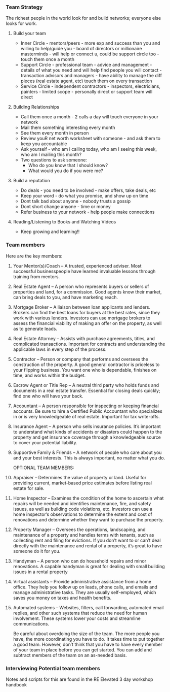 ### Team Strategy

The richest people in the world look for and build networks;
everyone else looks for work.

1. Build your team

   - Inner Circle - mentors/peers - more exp and success than you and willing to help/guide you - board of directors or millionaire masterminds - will help or connect u, could be support circle too - touch them once a month
   - Support Circle - professional team - advice and management - details of what you need and will help find people you will contact - transaction advisors and managers - have ability to manage the diff pieces (real estate agent, etc) touch them on every transaction
   - Service Circle - independent contractors - inspectors, electricians, painters - limited scope - personally direct or support team will direct

2. Building Relationships

   - Call them once a month - 2 calls a day will touch everyone in your network
   - Mail them something interesting every month
   - See them every month in person
   - Review youR net worth worksheet with someone - and ask them to keep you accountable
   - Ask yourself - who am i calling today, who am I seeing this week, who am I mailing this month?
   - Two questions to ask someone:
     - Who do you know that I should know?
     - What would you do if you were me?

3. Build a reputation

   - Do deals - you need to be involved - make offers, take deals, etc
   - Keep your word - do what you promise, and show up on time
   - Dont talk bad about anyone - nobody trusts a gossip
   - Dont short change anyone - time or money
   - Refer business to your network - help people make connections

4. Reading/Listening to Books and Watching Videos

   - Keep growing and learning!!

### Team members

Here are the key members:

1. Your Mentor(s)/Coach – A trusted, experienced adviser. Most successful
   businesspeople have learned invaluable lessons through training from
   mentors.

2. Real Estate Agent – A person who represents buyers or sellers of
   properties and land, for a commission. Good agents know their market,
   can bring deals to you, and have marketing reach.

3. Mortgage Broker – A liaison between loan applicants and lenders.
   Brokers can find the best loans for buyers at the best rates, since they
   work with various lenders. Investors can use mortgage brokers to assess
   the financial viability of making an offer on the property, as well as to
   generate leads.

4. Real Estate Attorney – Assists with purchase agreements, titles, and
   complicated transactions. Important for contracts and understanding
   the applicable laws in every step of the process.

5. Contractor – Person or company that performs and oversees the
   construction of the property. A good general contractor is priceless to
   your flipping business. You want one who is dependable, finishes on
   time, and works within the budget.

6. Escrow Agent or Title Rep – A neutral third party who holds funds and
   documents in a real estate transfer. Essential for closing deals quickly;
   find one who will have your back.

7. Accountant – A person responsible for inspecting or keeping
   financial accounts. Be sure to hire a Certified Public Accountant who
   specializes in or is very knowledgeable of real estate. Important for
   tax write-offs.

8. Insurance Agent – A person who sells insurance policies. It’s important
   to understand what kinds of accidents or disasters could happen to
   the property and get insurance coverage through a knowledgeable
   source to cover your potential liability.

9. Supportive Family & Friends – A network of people who care about
   you and your best interests. This is always important, no matter
   what you do.

   OPTIONAL TEAM MEMBERS:

10. Appraiser – Determines the value of property or land. Useful for
    providing current, market-based price estimates before listing real
    estate for sale.

11. Home Inspector – Examines the condition of the home to ascertain
    what repairs will be needed and identifies maintenance, fire, and
    safety issues, as well as building code violations, etc. Investors can
    use a home inspector’s observations to determine the extent and cost
    of renovations and determine whether they want to purchase the
    property.

12. Property Manager – Oversees the operations, landscaping, and
    maintenance of a property and handles terms with tenants, such as
    collecting rent and filing for evictions. If you don’t want to or can’t
    deal directly with the maintenance and rental of a property, it’s great
    to have someone do it for you.

13. Handyman – A person who can do household repairs and minor
    renovations. A capable handyman is great for dealing with small
    building issues in a rental property

14. Virtual assistants – Provide administrative assistance from a home
    office. They help you follow up on leads, phone calls, and emails and
    manage administrative tasks. They are usually self-employed, which
    saves you money on taxes and health benefits.

15. Automated systems – Websites, filters, call forwarding, automated
    email replies, and other such systems that reduce the need for
    human involvement. These systems lower your costs and streamline
    communications.

    Be careful about overdoing the size of the team. The more people you
    have, the more coordinating you have to do. It takes time to put together
    a good team. However, don’t think that you have to have every member
    of your team in place before you can get started. You can add and subtract
    members of the team on an as-needed basis.

### Interviewing Potential team members

Notes and scripts for this are found in the RE Elevated 3 day workshop handbook
